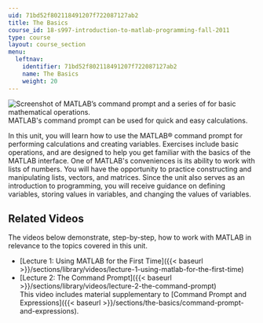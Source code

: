 ```yaml
---
uid: 71bd52f802118491207f722087127ab2
title: The Basics
course_id: 18-s997-introduction-to-matlab-programming-fall-2011
type: course
layout: course_section
menu:
  leftnav:
    identifier: 71bd52f802118491207f722087127ab2
    name: The Basics
    weight: 20
---
```


![Screenshot of MATLAB’s command prompt and a series of for basic mathematical operations.](https://open-learning-course-data-production.s3.amazonaws.com/18-s997-introduction-to-matlab-programming-fall-2011/0994bdb943a6fe32a26e8ce8d392a5cb_Unit_1_image.jpg)  
MATLAB's command prompt can be used for quick and easy calculations.

In this unit, you will learn how to use the MATLAB® command prompt for performing calculations and creating variables. Exercises include basic operations, and are designed to help you get familiar with the basics of the MATLAB interface. One of MATLAB's conveniences is its ability to work with lists of numbers. You will have the opportunity to practice constructing and manipulating lists, vectors, and matrices. Since the unit also serves as an introduction to programming, you will receive guidance on defining variables, storing values in variables, and changing the values of variables.

Related Videos
--------------

The videos below demonstrate, step-by-step, how to work with MATLAB in relevance to the topics covered in this unit.

*   [Lecture 1: Using MATLAB for the First Time]({{< baseurl >}}/sections/library/videos/lecture-1-using-matlab-for-the-first-time)
*   [Lecture 2: The Command Prompt]({{< baseurl >}}/sections/library/videos/lecture-2-the-command-prompt)  
    This video includes material supplementary to [Command Prompt and Expressions]({{< baseurl >}}/sections/the-basics/command-prompt-and-expressions).